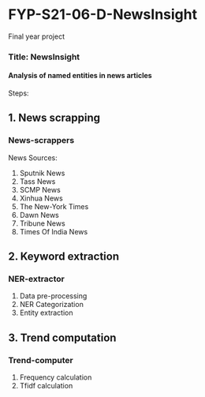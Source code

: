 # FYP-S21-06-D-NewsInsight
Final year project
### Title: NewsInsight
#### Analysis of named entities in news articles 

Steps:
## **1. News scrapping** 

### News-scrappers
News Sources:
1. Sputnik News 
2. Tass News 
3. SCMP News
4. Xinhua News
5. The New-York Times 
6. Dawn News
7. Tribune News
8. Times Of India News

## **2. Keyword extraction** 

### NER-extractor
1. Data pre-processing
2. NER Categorization
3. Entity extraction


## **3. Trend computation** 

### Trend-computer
1. Frequency calculation
2. Tfidf calculation
